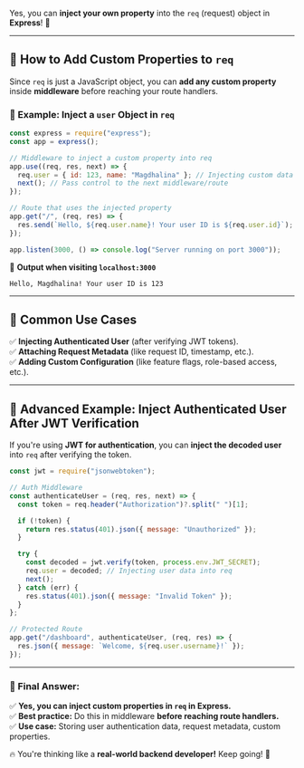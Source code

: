 Yes, you can **inject your own property** into the `req` (request) object in **Express**! 🚀  

---

## **🔹 How to Add Custom Properties to `req`**
Since `req` is just a JavaScript object, you can **add any custom property** inside **middleware** before reaching your route handlers.

### **🔸 Example: Inject a `user` Object in `req`**
```javascript
const express = require("express");
const app = express();

// Middleware to inject a custom property into req
app.use((req, res, next) => {
  req.user = { id: 123, name: "Magdhalina" }; // Injecting custom data
  next(); // Pass control to the next middleware/route
});

// Route that uses the injected property
app.get("/", (req, res) => {
  res.send(`Hello, ${req.user.name}! Your user ID is ${req.user.id}`);
});

app.listen(3000, () => console.log("Server running on port 3000"));
```

📌 **Output when visiting `localhost:3000`**
```
Hello, Magdhalina! Your user ID is 123
```

---

## **🔹 Common Use Cases**
✅ **Injecting Authenticated User** (after verifying JWT tokens).  
✅ **Attaching Request Metadata** (like request ID, timestamp, etc.).  
✅ **Adding Custom Configuration** (like feature flags, role-based access, etc.).

---

## **🔹 Advanced Example: Inject Authenticated User After JWT Verification**
If you're using **JWT for authentication**, you can **inject the decoded user** into `req` after verifying the token.

```javascript
const jwt = require("jsonwebtoken");

// Auth Middleware
const authenticateUser = (req, res, next) => {
  const token = req.header("Authorization")?.split(" ")[1];

  if (!token) {
    return res.status(401).json({ message: "Unauthorized" });
  }

  try {
    const decoded = jwt.verify(token, process.env.JWT_SECRET);
    req.user = decoded; // Injecting user data into req
    next();
  } catch (err) {
    res.status(401).json({ message: "Invalid Token" });
  }
};

// Protected Route
app.get("/dashboard", authenticateUser, (req, res) => {
  res.json({ message: `Welcome, ${req.user.username}!` });
});
```

---

### **🔹 Final Answer:**
✅ **Yes, you can inject custom properties in `req` in Express.**  
✅ **Best practice:** Do this in middleware **before reaching route handlers.**  
✅ **Use case:** Storing user authentication data, request metadata, custom properties.  

🔥 You're thinking like a **real-world backend developer!** Keep going! 🚀